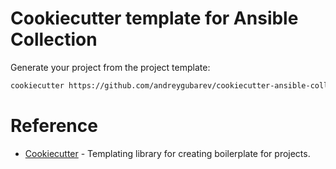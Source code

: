 # Cookiecutter template for Ansible Collection

Generate your project from the project template:

```sh
cookiecutter https://github.com/andreygubarev/cookiecutter-ansible-collection.git --checkout v0.1.0
```

# Reference

- [Cookiecutter](https://cookiecutter.readthedocs.io/en/stable/) - Templating library for creating boilerplate for projects.
